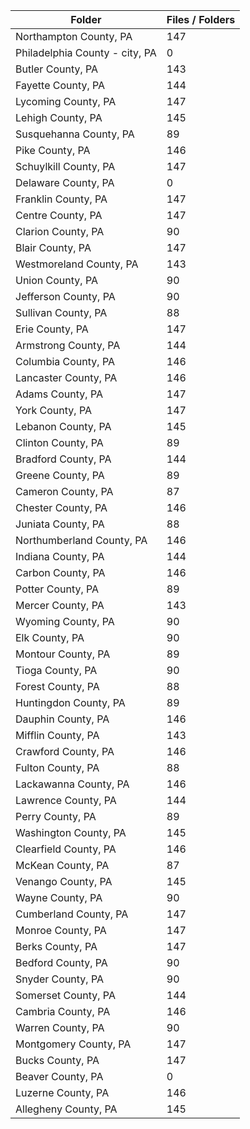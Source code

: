| Folder                         |   Files / Folders |
|--------------------------------|-------------------|
| Northampton County, PA         |               147 |
| Philadelphia County - city, PA |                 0 |
| Butler County, PA              |               143 |
| Fayette County, PA             |               144 |
| Lycoming County, PA            |               147 |
| Lehigh County, PA              |               145 |
| Susquehanna County, PA         |                89 |
| Pike County, PA                |               146 |
| Schuylkill County, PA          |               147 |
| Delaware County, PA            |                 0 |
| Franklin County, PA            |               147 |
| Centre County, PA              |               147 |
| Clarion County, PA             |                90 |
| Blair County, PA               |               147 |
| Westmoreland County, PA        |               143 |
| Union County, PA               |                90 |
| Jefferson County, PA           |                90 |
| Sullivan County, PA            |                88 |
| Erie County, PA                |               147 |
| Armstrong County, PA           |               144 |
| Columbia County, PA            |               146 |
| Lancaster County, PA           |               146 |
| Adams County, PA               |               147 |
| York County, PA                |               147 |
| Lebanon County, PA             |               145 |
| Clinton County, PA             |                89 |
| Bradford County, PA            |               144 |
| Greene County, PA              |                89 |
| Cameron County, PA             |                87 |
| Chester County, PA             |               146 |
| Juniata County, PA             |                88 |
| Northumberland County, PA      |               146 |
| Indiana County, PA             |               144 |
| Carbon County, PA              |               146 |
| Potter County, PA              |                89 |
| Mercer County, PA              |               143 |
| Wyoming County, PA             |                90 |
| Elk County, PA                 |                90 |
| Montour County, PA             |                89 |
| Tioga County, PA               |                90 |
| Forest County, PA              |                88 |
| Huntingdon County, PA          |                89 |
| Dauphin County, PA             |               146 |
| Mifflin County, PA             |               143 |
| Crawford County, PA            |               146 |
| Fulton County, PA              |                88 |
| Lackawanna County, PA          |               146 |
| Lawrence County, PA            |               144 |
| Perry County, PA               |                89 |
| Washington County, PA          |               145 |
| Clearfield County, PA          |               146 |
| McKean County, PA              |                87 |
| Venango County, PA             |               145 |
| Wayne County, PA               |                90 |
| Cumberland County, PA          |               147 |
| Monroe County, PA              |               147 |
| Berks County, PA               |               147 |
| Bedford County, PA             |                90 |
| Snyder County, PA              |                90 |
| Somerset County, PA            |               144 |
| Cambria County, PA             |               146 |
| Warren County, PA              |                90 |
| Montgomery County, PA          |               147 |
| Bucks County, PA               |               147 |
| Beaver County, PA              |                 0 |
| Luzerne County, PA             |               146 |
| Allegheny County, PA           |               145 |